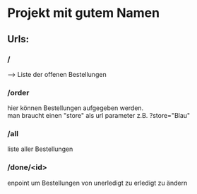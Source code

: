 # Projekt mit gutem Namen
## Urls:

### / 
--> Liste der offenen Bestellungen
### /order
hier können Bestellungen aufgegeben werden. <br />
man braucht einen "store" als url parameter z.B. ?store="Blau"

### /all
liste aller Bestellungen 

### /done/\<id\> 
enpoint um Bestellungen von unerledigt zu erledigt zu ändern 